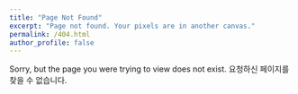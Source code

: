 ```yaml
---
title: "Page Not Found"
excerpt: "Page not found. Your pixels are in another canvas."
permalink: /404.html
author_profile: false
---
```


Sorry, but the page you were trying to view does not exist.
요청하신 페이지를 찾을 수 없습니다.

<script>
  var GOOG_FIXURL_LANG = 'en'
  var GOOG_FIXURL_SITE = 'http://heeerk98.github.io'
</script>

<script sr"https://linkhelp.clients.google.com/tbproxy/lh/wm/fixurl.js">
</script>

